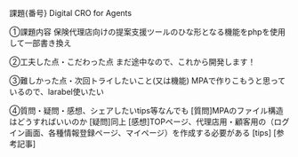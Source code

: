 課題{番号} Digital CRO for Agents

①課題内容 保険代理店向けの提案支援ツールのひな形となる機能をphpを使用して一部書き換え

②工夫した点・こだわった点 まだ途中なので、これから開発します！

③難しかった点・次回トライしたいこと(又は機能) MPAで作りこもうと思っているので、larabel使いたい

④質問・疑問・感想、シェアしたいtips等なんでも [質問]MPAのファイル構造はどうすればいいのか [疑問]同上 [感想]TOPページ、代理店用・顧客用の（ログイン画面、各種情報登録ページ、マイページ）を作成する必要がある [tips] [参考記事]